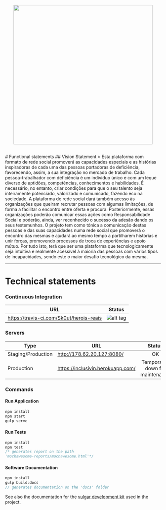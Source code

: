 <p align="center">
<img src="http://i.imgur.com/4KVB44N.png" width="450">
</p>
<br>
# Functional statements
## Vision Statement
> Esta plataforma com formato de rede social promoverá as capacidades especiais e as histórias inspiradoras de cada uma das pessoas portadoras de deficiência, favorecendo, assim, a sua integração no mercado de trabalho. Cada pessoa-trabalhador com deficiência é um individuo único e com um leque diverso de aptidões, competências, conhecimentos e habilidades. É necessário, no entanto, criar condições para que o seu talento seja inteiramente potenciado, valorizado e comunicado, fazendo eco na sociedade.
A plataforma de rede social dará também acesso às organizações que queiram recrutar pessoas com algumas limitações, de forma a facilitar o encontro entre oferta e procura. Posteriormente, essas organizações poderão comunicar essas ações como Responsabilidade Social e poderão, ainda, ver reconhecido o sucesso da adesão dando os seus testemunhos.
O projeto tem como tónica a comunicação destas pessoas e das suas capacidades numa rede social que promoverá o encontro das mesmas e ajudará ao mesmo tempo a partilharem histórias e unir forças, promovendo processos de troca de experiências e apoio mútuo.
Por tudo isto, terá que ser uma plataforma que tecnologicamente seja intuitiva e realmente acessível à maioria das pessoas com vários tipos de incapacidades, sendo este o maior desafio tecnológico da mesma.

***
# Technical statements

### Continuous Integration

| URL                                     | Status     |
|---------------------------------------- |------------|
|https://travis-ci.com/Sk0ut/herois-reais |![alt tag](https://api.travis-ci.com/Sk0ut/herois-reais.svg?token=npr6Ddr9yYYkxLyV7PFN)|

### Servers
| Type                | URL                              | Status                          |
| --------------------|----------------------------------|:-------------------------------:|
| Staging/Production  | http://178.62.20.127:8080/       | OK                              |
| Production          | https://inclusivin.herokuapp.com/| Temporarily down for maintenance|

### Commands

#### Run Application
```javascript
npm install
npm start
gulp serve
```

#### Run Tests
```javascript
npm install
npm test
/* generates report on the path
'mochawesome-reports/mochawesome.html'*/
```

#### Software Documentation
```javascript
npm install
gulp build:docs
// generates documentation on the 'docs' folder
```

See also the documentation for the [vulgar development kit](https://github.com/datatypevoid/vulgar) used in the project.
